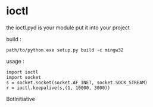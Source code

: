 # ioctl 

the ioctl.pyd is your module put it into your project

build :

	path/to/python.exe setup.py build -c mingw32
	
usage :

	import ioctl
	import socket
	s = socket.socket(socket.AF_INET, socket.SOCK_STREAM)
	r = ioctl.keepalive(s,(1, 10000, 3000))
	
	



BotInitiative

